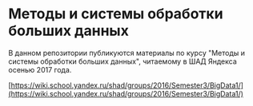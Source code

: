 # Методы и системы обработки больших данных

В данном репозитории публикуются материалы по курсу "Методы и системы обработки больших данных",
читаемому в ШАД Яндекса осенью 2017 года.

[https://wiki.school.yandex.ru/shad/groups/2016/Semester3/BigData1/](https://wiki.school.yandex.ru/shad/groups/2016/Semester3/BigData1/)

